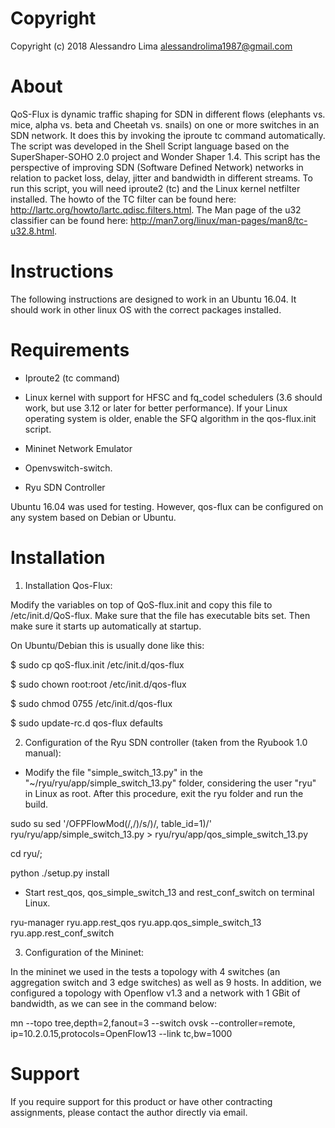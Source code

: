 # Copyright
Copyright (c) 2018 Alessandro Lima alessandrolima1987@gmail.com

# About
QoS-Flux is dynamic traffic shaping for SDN in different flows (elephants vs. mice, alpha vs. beta and Cheetah vs. snails) on one or more switches in an SDN network. It does this by invoking the iproute tc command automatically. The script was developed in the Shell Script language based on the SuperShaper-SOHO 2.0 project and Wonder Shaper 1.4. This script has the perspective of improving SDN (Software Defined Network) networks in relation to packet loss, delay, jitter and bandwidth in different streams.
To run this script, you will need iproute2 (tc) and the Linux kernel netfilter installed. The howto of the TC filter can be found here: http://lartc.org/howto/lartc.qdisc.filters.html.
The Man page of the u32 classifier can be found here: http://man7.org/linux/man-pages/man8/tc-u32.8.html.

# Instructions
 
The following instructions are designed to work in an Ubuntu 16.04. It should work in other linux OS with the correct packages installed.

# Requirements

- Iproute2 (tc command)

- Linux kernel with support for HFSC and fq_codel schedulers (3.6 should work, but use 3.12 or later for better performance). If your Linux operating system is older, enable the SFQ algorithm in the qos-flux.init script.

- Mininet Network Emulator

- Openvswitch-switch.

- Ryu SDN Controller 

Ubuntu 16.04 was used for testing. However, qos-flux can be configured on any system based on Debian or Ubuntu.

# Installation

1) Installation Qos-Flux:

Modify the variables on top of QoS-flux.init and copy this file to /etc/init.d/QoS-flux. Make sure that the file has executable bits set. Then make sure it starts up automatically at startup.

On Ubuntu/Debian this is usually done like this:

$ sudo cp qoS-flux.init /etc/init.d/qos-flux

$ sudo chown root:root /etc/init.d/qos-flux

$ sudo chmod 0755 /etc/init.d/qos-flux

$ sudo update-rc.d qos-flux defaults

2) Configuration of the Ryu SDN controller (taken from the Ryubook 1.0 manual):

- Modify the file "simple_switch_13.py" in the "~/ryu/ryu/app/simple_switch_13.py" folder, considering the user "ryu" in Linux as root. After this procedure, exit the ryu folder and run the build.

sudo su sed '/OFPFlowMod(/,/)/s/)/, table_id=1)/' ryu/ryu/app/simple_switch_13.py > ryu/ryu/app/qos_simple_switch_13.py

cd ryu/; 

python ./setup.py install

- Start rest_qos, qos_simple_switch_13 and rest_conf_switch on terminal Linux.

ryu-manager ryu.app.rest_qos ryu.app.qos_simple_switch_13 ryu.app.rest_conf_switch

3) Configuration of the Mininet:

In the mininet we used in the tests a topology with 4 switches (an aggregation switch and 3 edge switches) as well as 9 hosts. In addition, we configured a topology with Openflow v1.3 and a network with 1 GBit of bandwidth, as we can see in the command below:

mn --topo tree,depth=2,fanout=3 --switch ovsk --controller=remote, ip=10.2.0.15,protocols=OpenFlow13 --link tc,bw=1000

# Support

If you require support for this product or have other contracting assignments, please contact the author directly via email.

